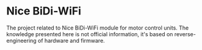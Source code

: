 # Nice BiDi-WiFi
The project related to Nice BiDi-WiFi module for motor control units. The knowledge presented here is not official information, it's based on reverse-engineering of hardware and firmware.
